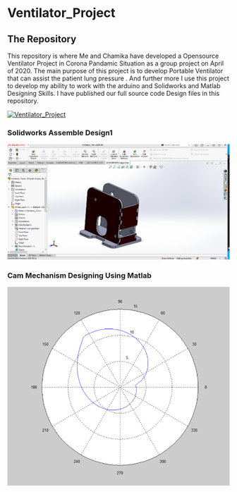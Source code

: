 # Ventilator_Project



## The Repository
This repository is where Me and Chamika have developed a Opensource Ventilator Project in Corona Pandamic Situation as a group project on April of 2020. The main purpose of this project is to develop Portable Ventilator that can assist the patient lung pressure . And further more I use this project to develop my ability to work with the arduino and Solidworks and Matlab Designing Skills. I have published our full source code Design files in this repository. 

 


[![Ventilator_Project](https://img.youtube.com/vi/OVwWnZSBNhI/0.jpg)](https://www.youtube.com/watch?v=OVwWnZSBNhI)

### Solidworks Assemble Design1
![This is an image](img/img1.png)

### Cam Mechanism Designing Using Matlab
![This is an image](img/camshaft1.PNG)
